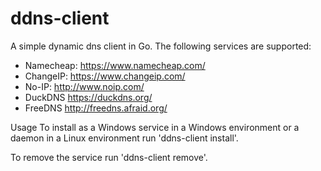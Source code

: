 ddns-client
===========

A simple dynamic dns client in Go. The following services are supported:
 - Namecheap:	https://www.namecheap.com/
 - ChangeIP:	https://www.changeip.com/
 - No-IP:		http://www.noip.com/
 - DuckDNS		https://duckdns.org/
 - FreeDNS		http://freedns.afraid.org/

Usage
To install as a Windows service in a Windows environment or a daemon in a Linux environment run 'ddns-client install'. 

To remove the service run 'ddns-client remove'.
